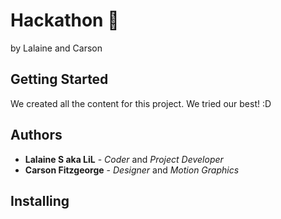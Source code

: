 # Hackathon 🔐
by Lalaine and Carson

## Getting Started
We created all the content for this project.
We tried our best! :D

## Authors
* **Lalaine S aka LiL** - *Coder* and *Project Developer*
* **Carson Fitzgeorge** - *Designer* and *Motion Graphics*

## Installing
